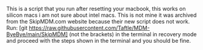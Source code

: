 This is a script that you run after resetting your macbook, this works on silicon macs i am not sure about intel macs. This is not mine it was archived from the SkipMDM.com website because their new script does not work. Run:
[git https://raw.githubusercontent.com/Taftle/MDM-ByeBye/main/SkipMDM]
(not the brackets) in the terminal in recovery mode and proceed with the steps shown in the terminal and you should be fine.
